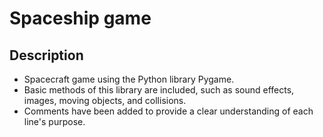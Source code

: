 <h1>Spaceship game</h1>

<h2>Description</h2>
<ul>
  <li>Spacecraft game using the Python library Pygame.</li>
  <li>Basic methods of this library are included, such as sound effects, images, moving objects, and collisions.</li>
  <li>Comments have been added to provide a clear understanding of each line's purpose.</li>
</ul>
